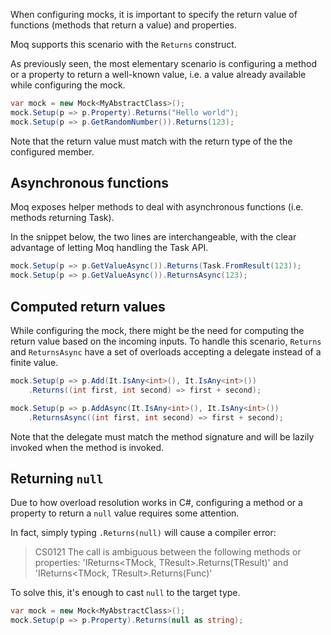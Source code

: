 When configuring mocks, it is important to specify the return value of functions (methods that return a value) and properties.

Moq supports this scenario with the `Returns` construct.

As previously seen, the most elementary scenario is configuring a method or a property to return a well-known value, i.e. a value already available while configuring the mock.
```csharp
var mock = new Mock<MyAbstractClass>();
mock.Setup(p => p.Property).Returns("Hello world");
mock.Setup(p => p.GetRandomNumber()).Returns(123);
```
Note that the return value must match with the return type of the the configured member.

## Asynchronous functions
Moq exposes helper methods to deal with asynchronous functions (i.e. methods returning Task<T>).

In the snippet below, the two lines are interchangeable, with the clear advantage of letting Moq handling the Task API.
```csharp
mock.Setup(p => p.GetValueAsync()).Returns(Task.FromResult(123));
mock.Setup(p => p.GetValueAsync()).ReturnsAsync(123);
```

## Computed return values
While configuring the mock, there might be the need for computing the return value based on the incoming inputs. To handle this scenario, `Returns` and `ReturnsAsync` have a set of overloads accepting a delegate instead of a finite value.
```csharp
mock.Setup(p => p.Add(It.IsAny<int>(), It.IsAny<int>())
    .Returns((int first, int second) => first + second);

mock.Setup(p => p.AddAsync(It.IsAny<int>(), It.IsAny<int>())
    .ReturnsAsync((int first, int second) => first + second);
```
Note that the delegate must match the method signature and will be lazily invoked when the method is invoked.

## Returning `null`
Due to how overload resolution works in C#, configuring a method or a property to return a `null` value requires some attention.

In fact, simply typing `.Returns(null)` will cause a compiler error:
> CS0121 The call is ambiguous between the following methods or properties: 'IReturns<TMock, TResult>.Returns(TResult)' and 'IReturns<TMock, TResult>.Returns(Func<TResult>)'

To solve this, it's enough to cast `null` to the target type.
```csharp
var mock = new Mock<MyAbstractClass>();
mock.Setup(p => p.Property).Returns(null as string);
```
